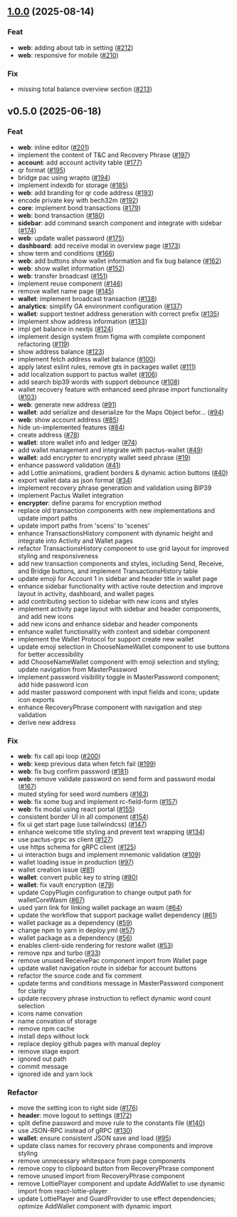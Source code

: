 ## [1.0.0](https://github.com/pactus-project/pactus-wallet/compare/v0.5.0...v1.0.0) (2025-08-14)

### Feat

- **web**: adding about tab in setting  ([#212](https://github.com/pactus-project/pactus-wallet/pull/212))
- **web**: responsive for mobile ([#210](https://github.com/pactus-project/pactus-wallet/pull/210))

### Fix

- missing total balance overview section ([#213](https://github.com/pactus-project/pactus-wallet/pull/213))

## v0.5.0 (2025-06-18)

### Feat

- **web**: inline editor ([#201](https://github.com/pactus-project/pactus-wallet/pull/201))
- implement the content of T&C and Recovery Phrase ([#197](https://github.com/pactus-project/pactus-wallet/pull/197))
- **account**: add account activity table ([#177](https://github.com/pactus-project/pactus-wallet/pull/177))
- qr format  ([#195](https://github.com/pactus-project/pactus-wallet/pull/195))
- bridge pac using wrapto ([#194](https://github.com/pactus-project/pactus-wallet/pull/194))
- implement indexdb for storage ([#185](https://github.com/pactus-project/pactus-wallet/pull/185))
- **web**: add branding for qr code address ([#193](https://github.com/pactus-project/pactus-wallet/pull/193))
- encode private key with bech32m ([#192](https://github.com/pactus-project/pactus-wallet/pull/192))
- **core**: implement bond transactions ([#179](https://github.com/pactus-project/pactus-wallet/pull/179))
- **web**: bond transaction ([#180](https://github.com/pactus-project/pactus-wallet/pull/180))
- **sidebar**: add command search component and integrate with sidebar ([#174](https://github.com/pactus-project/pactus-wallet/pull/174))
- **web**: update wallet password ([#175](https://github.com/pactus-project/pactus-wallet/pull/175))
- **dashboard**: add receive modal in overview page ([#173](https://github.com/pactus-project/pactus-wallet/pull/173))
- show term and conditions ([#166](https://github.com/pactus-project/pactus-wallet/pull/166))
- **web**: add buttons show wallet information and fix bug balance ([#162](https://github.com/pactus-project/pactus-wallet/pull/162))
- **web**: show wallet information ([#152](https://github.com/pactus-project/pactus-wallet/pull/152))
- **web**: transfer broadcast ([#151](https://github.com/pactus-project/pactus-wallet/pull/151))
- implement reuse component ([#146](https://github.com/pactus-project/pactus-wallet/pull/146))
- remove wallet name page ([#145](https://github.com/pactus-project/pactus-wallet/pull/145))
- **wallet**: implement broadcast transaction ([#138](https://github.com/pactus-project/pactus-wallet/pull/138))
- **analytics**: simplify GA environment configuration ([#137](https://github.com/pactus-project/pactus-wallet/pull/137))
- **wallet**: support testnet address generation with correct prefix ([#135](https://github.com/pactus-project/pactus-wallet/pull/135))
- implement show address information ([#133](https://github.com/pactus-project/pactus-wallet/pull/133))
- impl get balance in nextjs ([#124](https://github.com/pactus-project/pactus-wallet/pull/124))
- implement design system from figma with complete component refactoring ([#119](https://github.com/pactus-project/pactus-wallet/pull/119))
- show address balance ([#123](https://github.com/pactus-project/pactus-wallet/pull/123))
- implement fetch address wallet balance ([#100](https://github.com/pactus-project/pactus-wallet/pull/100))
- apply latest eslint rules, remove gts in packages wallet  ([#111](https://github.com/pactus-project/pactus-wallet/pull/111))
- add localization support to pactus wallet ([#106](https://github.com/pactus-project/pactus-wallet/pull/106))
- add search bip39 words with support debounce ([#108](https://github.com/pactus-project/pactus-wallet/pull/108))
- wallet recovery feature with enhanced seed phrase import functionality ([#103](https://github.com/pactus-project/pactus-wallet/pull/103))
- **web**: generate new address ([#91](https://github.com/pactus-project/pactus-wallet/pull/91))
- **wallet**: add serialize and deserialize for the Maps Object befor… ([#94](https://github.com/pactus-project/pactus-wallet/pull/94))
- **web**: show account address ([#85](https://github.com/pactus-project/pactus-wallet/pull/85))
- hide un-implemented features ([#84](https://github.com/pactus-project/pactus-wallet/pull/84))
- create address ([#78](https://github.com/pactus-project/pactus-wallet/pull/78))
- **wallet**: store wallet info and ledger ([#74](https://github.com/pactus-project/pactus-wallet/pull/74))
- add wallet management and integrate with pactus-wallet ([#49](https://github.com/pactus-project/pactus-wallet/pull/49))
- **wallet**: add encrypter to encrypty wallet seed phrase ([#19](https://github.com/pactus-project/pactus-wallet/pull/19))
- enhance password validation ([#41](https://github.com/pactus-project/pactus-wallet/pull/41))
- add Lottie animations, gradient borders & dynamic action buttons ([#40](https://github.com/pactus-project/pactus-wallet/pull/40))
- export wallet data as json format ([#34](https://github.com/pactus-project/pactus-wallet/pull/34))
- implement recovery phrase generation and validation using BIP39
- implement Pactus Wallet integration
- **encrypter**: define params for encryption method
- replace old transaction components with new implementations and update import paths
- update import paths from 'scens' to 'scenes'
- enhance TransactionsHistory component with dynamic height and integrate into Activity and Wallet pages
- refactor TransactionsHistory component to use grid layout for improved styling and responsiveness
- add new transaction components and styles, including Send, Receive, and Bridge buttons, and implement TransactionsHistory table
- update emoji for Account 1 in sidebar and header title in wallet page
- enhance sidebar functionality with active route detection and improve layout in activity, dashboard, and wallet pages
- add contributing section to sidebar with new icons and styles
- implement activity page layout with sidebar and header components, and add new icons
- add new icons and enhance sidebar and header components
- enhance wallet functionality with context and sidebar component
- implement the Wallet Protocol for support create new wallet
- update emoji selection in ChooseNameWallet component to use buttons for better accessibility
- add ChooseNameWallet component with emoji selection and styling; update navigation from MasterPassword
- implement password visibility toggle in MasterPassword component; add hide password icon
- add master password component with input fields and icons; update icon exports
- enhance RecoveryPhrase component with navigation and step validation
- derive new address

### Fix

- **web**: fix call api loop ([#200](https://github.com/pactus-project/pactus-wallet/pull/200))
- **web**: keep previous data when fetch fail ([#199](https://github.com/pactus-project/pactus-wallet/pull/199))
- **web**: fix bug confirm password ([#181](https://github.com/pactus-project/pactus-wallet/pull/181))
- **web**: remove validate password on send form and password modal ([#167](https://github.com/pactus-project/pactus-wallet/pull/167))
- muted styling for seed word numbers ([#163](https://github.com/pactus-project/pactus-wallet/pull/163))
- **web**: fix some bug and implement rc-field-form ([#157](https://github.com/pactus-project/pactus-wallet/pull/157))
- **web**: fix modal using react portal ([#155](https://github.com/pactus-project/pactus-wallet/pull/155))
- consistent border UI in all component ([#154](https://github.com/pactus-project/pactus-wallet/pull/154))
- fix ui get start page (use tailwindcss) ([#147](https://github.com/pactus-project/pactus-wallet/pull/147))
- enhance welcome title styling and prevent text wrapping ([#134](https://github.com/pactus-project/pactus-wallet/pull/134))
- use pactus-grpc as client ([#127](https://github.com/pactus-project/pactus-wallet/pull/127))
- use https schema for gRPC client ([#125](https://github.com/pactus-project/pactus-wallet/pull/125))
- ui interaction bugs and implement mnemonic validation ([#109](https://github.com/pactus-project/pactus-wallet/pull/109))
- wallet loading issue in production ([#97](https://github.com/pactus-project/pactus-wallet/pull/97))
- wallet creation issue ([#81](https://github.com/pactus-project/pactus-wallet/pull/81))
- **wallet**: convert public key to string ([#80](https://github.com/pactus-project/pactus-wallet/pull/80))
- **wallet**: fix vault encryption ([#79](https://github.com/pactus-project/pactus-wallet/pull/79))
- update CopyPlugin configuration to change output path for walletCoreWasm ([#67](https://github.com/pactus-project/pactus-wallet/pull/67))
- used yarn link for linking wallet package an wasm ([#64](https://github.com/pactus-project/pactus-wallet/pull/64))
- update the workflow that support package wallet dependency  ([#61](https://github.com/pactus-project/pactus-wallet/pull/61))
- wallet package as a dependency ([#59](https://github.com/pactus-project/pactus-wallet/pull/59))
- change npm to yarn in deploy.yml ([#57](https://github.com/pactus-project/pactus-wallet/pull/57))
- wallet package as a dependency ([#56](https://github.com/pactus-project/pactus-wallet/pull/56))
- enables client-side rendering for restore wallet ([#53](https://github.com/pactus-project/pactus-wallet/pull/53))
- remove npx and turbo ([#33](https://github.com/pactus-project/pactus-wallet/pull/33))
- remove unused ReceivePac component import from Wallet page
- update wallet navigation route in sidebar for account buttons
- refactor the source code and fix comment
- update terms and conditions message in MasterPassword component for clarity
- update recovery phrase instruction to reflect dynamic word count selection
- icons name convation
- name convation of storage
- remove npm cache
- install deps without lock
- replace deploy github pages with manual deploy
- remove stage export
- ignored out path
- commit message
- ignored ide and yarn lock

### Refactor

- move the setting icon to right side ([#176](https://github.com/pactus-project/pactus-wallet/pull/176))
- **header**: move logout to settings ([#172](https://github.com/pactus-project/pactus-wallet/pull/172))
- split define password and move rule to the constants file ([#140](https://github.com/pactus-project/pactus-wallet/pull/140))
- use JSON-RPC instead of gRPC ([#130](https://github.com/pactus-project/pactus-wallet/pull/130))
- **wallet**: ensure consistent JSON save and load ([#95](https://github.com/pactus-project/pactus-wallet/pull/95))
- update class names for recovery phrase components and improve styling
- remove unnecessary whitespace from page components
- remove copy to clipboard button from RecoveryPhrase component
- remove unused import from RecoveryPhrase component
- remove LottiePlayer component and update AddWallet to use dynamic import from react-lottie-player
- update LottiePlayer and GuardProvider to use effect dependencies; optimize AddWallet component with dynamic import
